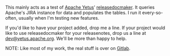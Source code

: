 This mainly acts as a test of [Apache Yetus](https://yetus.apache.org)' [releasedocmaker](https://yetus.apache.org/documentation/in-progress/releasedocmaker/).  It queries Apache's JIRA instance for data and populates the tables.  I run it every-so-often, usually when I'm testing new features.

If you'd like to have your project added, drop me a line. If your project would like to use releasedocmaker for your releasenotes, drop us a line at dev@yetus.apache.org.  We'll be more than happy to help.

NOTE: Like most of my work, the real stuff is over on [Gitlab](https://gitlab.com/_a__w_/eco-release-metadata).

